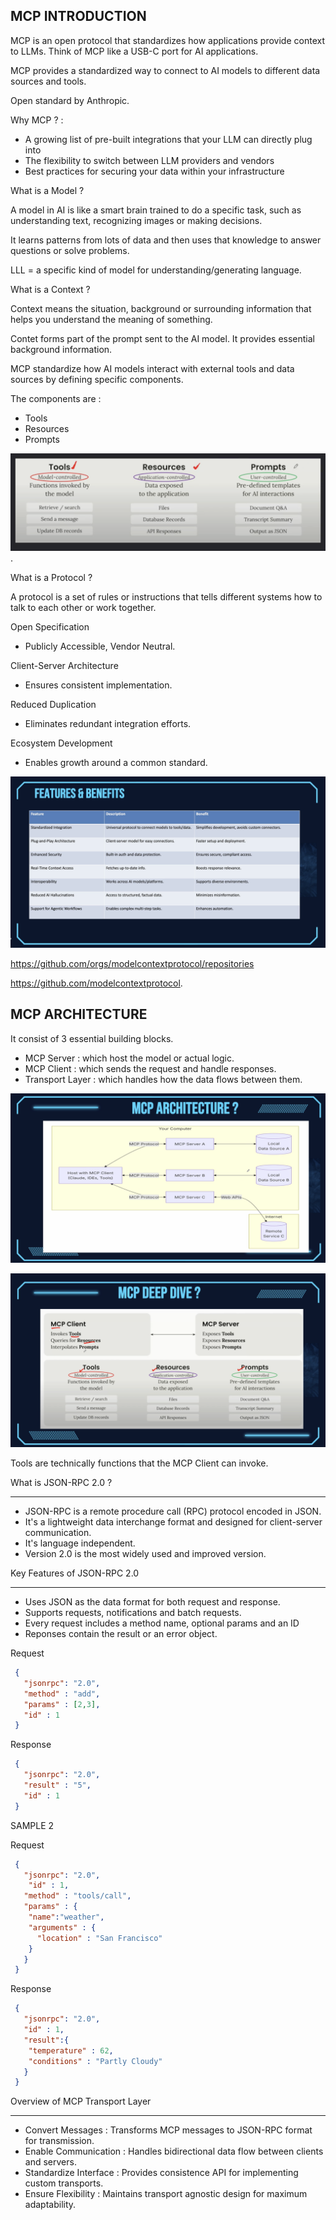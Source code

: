 ## MCP INTRODUCTION

MCP is an open protocol that standardizes how applications provide context to LLMs. Think of MCP like a USB-C port for AI applications.

MCP provides a standardized way to connect to AI models to different data sources and tools.  

Open standard by Anthropic.  

Why MCP ? : 
 - A growing list of pre-built integrations that your LLM can directly plug into 
 - The flexibility to switch between LLM providers and vendors
 - Best practices for securing your data within your infrastructure

What is a Model ?   

A model in AI is like a smart brain trained to do a specific task, such as understanding text, recognizing images or making decisions. 

It learns patterns from lots of data and then uses that knowledge to answer questions or solve problems.

LLL = a specific kind of model for understanding/generating language.


What is a Context ?    

Context means the situation, background or surrounding information that helps you understand the meaning of something. 

Contet forms part of the prompt sent to the AI model. It provides essential background information. 

MCP standardize how AI models interact with external tools and data sources by defining specific components.  

The components are : 
- Tools
- Resources 
- Prompts 

![images](Images/mcpcomponents.png).  

What is a Protocol ?   

A protocol is a set of rules or instructions that tells different systems how to talk to each other or work together.

Open Specification 
  - Publicly Accessible, Vendor Neutral. 

Client-Server Architecture 
  - Ensures consistent implementation. 

Reduced Duplication
  - Eliminates redundant integration efforts.  

Ecosystem Development
  - Enables growth around a common standard. 

![images](Images/mcpbenefits.png)


https://github.com/orgs/modelcontextprotocol/repositories 

https://github.com/modelcontextprotocol. 

## MCP ARCHITECTURE 

It consist of 3 essential building blocks. 

 - MCP Server : which host the model or actual logic.
 - MCP Client : which sends the request and handle responses.  
 - Transport Layer : which handles how the data flows between them.
  
![images](Images/mcparchitecture.png)

![images](Images/mcpdeepdive.png)

Tools are technically functions that the MCP Client can invoke. 

What is JSON-RPC 2.0 ? 
_______

- JSON-RPC is a remote procedure call (RPC) protocol encoded in JSON.
- It's a lightweight data interchange format and designed for client-server communication.  
- It's language independent.
- Version 2.0 is the most widely used and improved version.  

Key Features of JSON-RPC 2.0
______

   - Uses JSON as the data format for both request and response.  
   - Supports requests, notifications and batch requests.  
   - Every request includes a method name, optional params and an ID
   - Reponses contain the result or an error object.

Request

```json
 {
   "jsonrpc": "2.0",
   "method" : "add",
   "params" : [2,3],
   "id" : 1
 } 
```


Response

```json
 {
   "jsonrpc": "2.0",
   "result" : "5",
   "id" : 1
 } 
```

SAMPLE 2

Request

```json
 {
   "jsonrpc": "2.0",
    "id" : 1,
   "method" : "tools/call",
   "params" : {
    "name":"weather",
    "arguments" : {
      "location" : "San Francisco"
    }
   }
 } 
```

Response

```json
 {
   "jsonrpc": "2.0",
   "id" : 1,
   "result":{
    "temperature" : 62,
    "conditions" : "Partly Cloudy"
   }
 } 
```

Overview of MCP Transport Layer
______

 - Convert Messages : Transforms MCP messages to JSON-RPC format for transmission.  
 - Enable Communication : Handles bidirectional data flow between clients and servers.
 - Standardize Interface : Provides consistence API for implementing custom transports.  
 - Ensure Flexibility : Maintains transport agnostic design for maximum adaptability. 